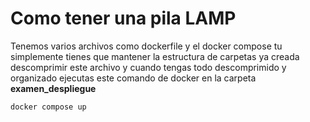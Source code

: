# Como tener una pila LAMP

Tenemos varios archivos como dockerfile y el docker compose tu simplemente tienes que mantener la estructura de carpetas ya creada descomprimir este archivo y cuando tengas todo descomprimido y organizado ejecutas este comando de docker en la carpeta **examen_despliegue**
```
docker compose up
```

